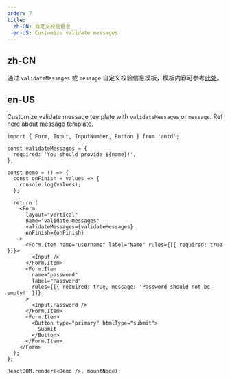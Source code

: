 ```yaml
---
order: 7
title:
  zh-CN: 自定义校验信息
  en-US: Customize validate messages
---
```


## zh-CN

通过 `validateMessages` 或 `message` 自定义校验信息模板，模板内容可参考[此处](https://github.com/react-component/field-form/blob/master/src/utils/messages.ts)。

## en-US

Customize validate message template with `validateMessages` or `message`. Ref [here](https://github.com/react-component/field-form/blob/master/src/utils/messages.ts) about message template.

```tsx
import { Form, Input, InputNumber, Button } from 'antd';

const validateMessages = {
  required: 'You should provide ${name}!',
};

const Demo = () => {
  const onFinish = values => {
    console.log(values);
  };

  return (
    <Form
      layout="vertical"
      name="validate-messages"
      validateMessages={validateMessages}
      onFinish={onFinish}
    >
      <Form.Item name="username" label="Name" rules={[{ required: true }]}>
        <Input />
      </Form.Item>
      <Form.Item
        name="password"
        label="Password"
        rules={[{ required: true, message: 'Password should not be empty!' }]}
      >
        <Input.Password />
      </Form.Item>
      <Form.Item>
        <Button type="primary" htmlType="submit">
          Submit
        </Button>
      </Form.Item>
    </Form>
  );
};

ReactDOM.render(<Demo />, mountNode);
```
